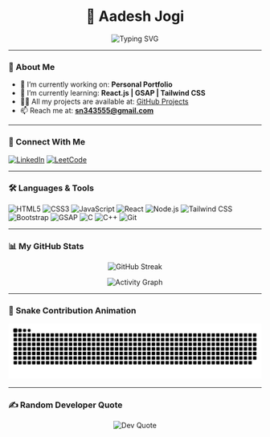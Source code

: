 <h1 align="center">👋 Aadesh Jogi</h1>
<p align="center">
  <img src="https://readme-typing-svg.demolab.com/?lines=Frontend+Developer+In+Progress;Exploring+Full-Stack+Development;B.Tech+CS+Student;Open+to+Learn+%26+Build&center=true&width=500&height=45" alt="Typing SVG" />
</p>

---

### 🚀 About Me

- 🔭 I’m currently working on: **Personal Portfolio**
- 🌱 I’m currently learning: **React.js | GSAP | Tailwind CSS**
- 👨‍💻 All my projects are available at: [GitHub Projects](https://github.com/historictors)
- 📫 Reach me at: **sn343555@gmail.com**

---

### 🤝 Connect With Me

[![LinkedIn](https://img.shields.io/badge/LinkedIn%20-0077B5?style=flat&logo=linkedin&logoColor=white)](https://www.linkedin.com/in/aadesh-jogi-54a16731b/)
[![LeetCode](https://img.shields.io/badge/LeetCode-FFA116?style=flat&logo=leetcode&logoColor=black)](https://leetcode.com/aadeshjogii)

---

### 🛠️ Languages & Tools

![HTML5](https://img.shields.io/badge/-HTML5-E34F26?style=flat&logo=html5&logoColor=white)
![CSS3](https://img.shields.io/badge/-CSS3-1572B6?style=flat&logo=css3)
![JavaScript](https://img.shields.io/badge/-JavaScript-F7DF1E?style=flat&logo=javascript&logoColor=black)
![React](https://img.shields.io/badge/-React-20232A?style=flat&logo=react)
![Node.js](https://img.shields.io/badge/-Node.js-339933?style=flat&logo=node.js&logoColor=white)
![Tailwind CSS](https://img.shields.io/badge/-Tailwind_CSS-38B2AC?style=flat&logo=tailwind-css)
![Bootstrap](https://img.shields.io/badge/-Bootstrap-563D7C?style=flat&logo=bootstrap)
![GSAP](https://img.shields.io/badge/-GSAP-88CE02?style=flat&logo=greensock&logoColor=white)
![C](https://img.shields.io/badge/-C-00599C?style=flat&logo=c)
![C++](https://img.shields.io/badge/-C++-00599C?style=flat&logo=c%2B%2B)
![Git](https://img.shields.io/badge/-Git-F05032?style=flat&logo=git)

---

### 📊 My GitHub Stats

<p align="center">
  <img src="https://github-readme-streak-stats.herokuapp.com?user=historictors&theme=tokyonight" alt="GitHub Streak" />
</p>

<p align="center">
  <img src="https://github-readme-activity-graph.cyclic.app/graph?username=historictors&theme=react-dark" alt="Activity Graph" />
</p>

---

### 🐍 Snake Contribution Animation

<p align="center">
  <img src="https://raw.githubusercontent.com/Platane/snk/output/github-contribution-grid-snake.svg" alt="snake animation" />
</p>

---

### ✍️ Random Developer Quote

<p align="center">
  <img src="https://quotes-github-readme.vercel.app/api?type=horizontal&theme=tokyonight" alt="Dev Quote" />
</p>
